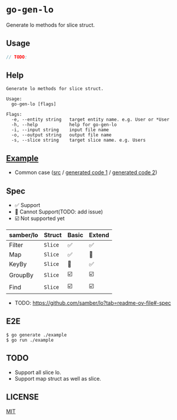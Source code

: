 # `go-gen-lo`

Generate lo methods for slice struct.

## Usage

```go
// TODO:
```

## Help

```shell
Generate lo methods for slice struct.

Usage:
  go-gen-lo [flags]

Flags:
  -e, --entity string   target entity name. e.g. User or *User
  -h, --help            help for go-gen-lo
  -i, --input string    input file name
  -o, --output string   output file name
  -s, --slice string    target slice name. e.g. Users
```

## [Example](./example)

- Common case ([src](./example/user.go) / [generated code 1](./example/users_list_gen.go) / [generated code 2](./example/users_ptr_gen.go))

## Spec

- ✅ Support
- 🚫 Cannot Support(TODO: add issue)
- ☑️ Not supported yet

| samber/lo | Struct  | Basic | Extend |
| --------- | ------- | ----- | ------ |
| Filter    | `Slice` | ✅    | ✅     |
| Map       | `Slice` | ✅    | 🚫     |
| KeyBy     | `Slice` | 🚫    | ✅     |
| GroupBy   | `Slice` | ☑️    | ☑️     |
| Find      | `Slice` | ☑️    | ☑️     |

- TODO: https://github.com/samber/lo?tab=readme-ov-file#-spec

## E2E

```shell
$ go generate ./example
$ go run ./example
```

## TODO

- Support all slice lo.
- Support map struct as well as slice.

## LICENSE

[MIT](./LICENSE)
